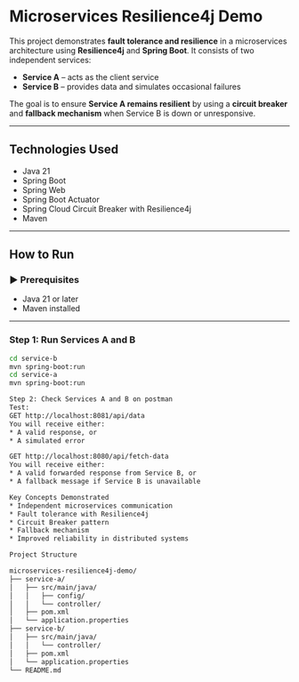 # Microservices Resilience4j Demo

This project demonstrates **fault tolerance and resilience** in a microservices architecture using **Resilience4j** and **Spring Boot**. It consists of two independent services:

- **Service A** – acts as the client service
- **Service B** – provides data and simulates occasional failures

The goal is to ensure **Service A remains resilient** by using a **circuit breaker** and **fallback mechanism** when Service B is down or unresponsive.

---

##  Technologies Used

- Java 21
- Spring Boot
- Spring Web
- Spring Boot Actuator
- Spring Cloud Circuit Breaker with Resilience4j
- Maven

---

##  How to Run

### ▶️ Prerequisites

- Java 21 or later
- Maven installed

---

###  Step 1: Run Services A and B 

```bash
cd service-b
mvn spring-boot:run
cd service-a
mvn spring-boot:run

Step 2: Check Services A and B on postman
Test:
GET http://localhost:8081/api/data
You will receive either:
* A valid response, or
* A simulated error

GET http://localhost:8080/api/fetch-data
You will receive either:
* A valid forwarded response from Service B, or
* A fallback message if Service B is unavailable

Key Concepts Demonstrated
* Independent microservices communication
* Fault tolerance with Resilience4j
* Circuit Breaker pattern
* Fallback mechanism
* Improved reliability in distributed systems

Project Structure

microservices-resilience4j-demo/
├── service-a/
│   ├── src/main/java/
│   │   ├── config/
│   │   └── controller/
│   ├── pom.xml
│   └── application.properties
├── service-b/
│   ├── src/main/java/
│   │   └── controller/
│   ├── pom.xml
│   └── application.properties
└── README.md



